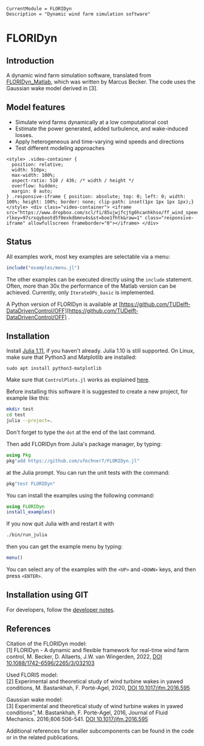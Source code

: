 ```@meta
CurrentModule = FLORIDyn
Description = "Dynamic wind farm simulation software"
```

# FLORIDyn

## Introduction
A dynamic wind farm simulation software, translated from [FLORIDyn_Matlab](https://github.com/TUDelft-DataDrivenControl/FLORIDyn_Matlab), which was written by Marcus Becker.
The code uses the Gaussian wake model derived in [3].

## Model features
- Simulate wind farms dynamically at a low computational cost
- Estimate the power generated, added turbulence, and wake-induced losses.
- Apply heterogeneous and time-varying wind speeds and directions
- Test different modeling approaches

```@raw html
<style> .video-container {
  position: relative;
  width: 510px;
  max-width: 100%;
  aspect-ratio: 510 / 436; /* width / height */
  overflow: hidden;
  margin: 0 auto;
} .responsive-iframe { position: absolute; top: 0; left: 0; width: 100%; height: 100%; border: none; clip-path: inset(1px 1px 1px 1px);} </style> <div class="video-container"> <iframe src="https://www.dropbox.com/scl/fi/85ujwjfcjtg6hcanhkhso/ff_wind_speed_animation.mp4?rlkey=97srxqybootd5f0exkdbmnv4s&st=boe1fhtk&raw=1" class="responsive-iframe" allowfullscreen frameborder="0"></iframe> </div>
```

## Status
All examples work, most key examples are selectable via a menu:
```julia
include("examples/menu.jl")
```
The other examples can be executed directly using the `include` statement. Often, more than 30x the performance of the Matlab version can be achieved. Currently, only `IterateOPs_basic` is implemented.

A Python version of FLORIDyn is available at [https://github.com/TUDelft-DataDrivenControl/OFF](https://github.com/TUDelft-DataDrivenControl/OFF) .

## Installation
Install [Julia 1.11](https://ufechner7.github.io/2024/08/09/installing-julia-with-juliaup.html), if you haven't already. Julia 1.10 is still supported. On Linux, make sure that Python3 and Matplotlib are installed:
```
sudo apt install python3-matplotlib
```
 
Make sure that `ControlPlots.jl` works as explained [here](https://github.com/aenarete/ControlPlots.jl?tab=readme-ov-file#installation).


Before installing this software it is suggested to create a new project, for example like this:
```bash
mkdir test
cd test
julia --project=.
```
Don't forget to type the `dot` at the end of the last command.

Then add FLORIDyn from  Julia's package manager, by typing:
```julia
using Pkg
pkg"add https://github.com/ufechner7/FLORIDyn.jl"
``` 
at the Julia prompt. You can run the unit tests with the command:
```julia
pkg"test FLORIDyn"
```
You can install the examples using the following command:
```julia
using FLORIDyn
install_examples()
```
If you now quit Julia with <ctrl><d> and restart it with
```bash
./bin/run_julia
```
then you can get the example menu by typing:
```julia
menu()
```
You can select any of the examples with the `<UP>` and `<DOWN>` keys, and then press `<ENTER>`.

## Installation using GIT
For developers, follow the [developer notes](https://ufechner7.github.io/FLORIDyn.jl/dev/developer/).

## References
Citation of the FLORIDyn model:\
[1] FLORIDyn - A dynamic and flexible framework for real-time wind farm control, M. Becker, D. Allaerts, J.W. van Wingerden, 2022, [DOI 10.1088/1742-6596/2265/3/032103](http://doi.org/10.1088/1742-6596/2265/3/032103)

Used FLORIS model:\
[2] Experimental and theoretical study of wind turbine wakes in yawed conditions, M. Bastankhah, F. Porté-Agel, 2020, [DOI 10.1017/jfm.2016.595](http://doi.org/10.1017/jfm.2016.595)

Gaussian wake model:\
[3] Experimental and theoretical study of wind turbine wakes in yawed conditions", M. Bastankhah, F. Porté-Agel, 2016, Journal of Fluid Mechanics. 2016;806:506-541. [DOI 10.1017/jfm.2016.595](http://doi.org/10.1017/jfm.2016.595)

Additional references for smaller subcomponents can be found in the code or in the related publications.
